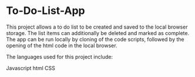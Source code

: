 # To-Do-List-App

This project allows a to do list to be created and saved to the local browser storage. The list items can additionally be deleted and marked as complete. The app can be run locally by cloning of the code scripts, followed by the opening of the html code in the local browser.

The languages used for this project include:

Javascript
html
CSS
